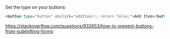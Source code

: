 Set the type on your buttons:

```html
<button type="button" onclick="addItem(); return false;">Add Item</button>
```

https://stackoverflow.com/questions/932653/how-to-prevent-buttons-from-submitting-forms
